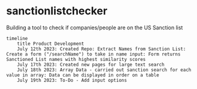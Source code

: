 # sanctionlistchecker

Building a tool to check if companies/people are on the US Sanction list


```mermaid
timeline
    title Product Development
    July 12th 2023: Created Repo: Extract Names from Sanction List: Create a form ("/searchName") to take in name input: Form returns Sanctioned List names with highest similarity scores
    July 17th 2023: Created new pages for large text search
    July 18th 2023: Array Data - carried out sanction search for each value in array: Data can be displayed in order on a table
    July 19th 2023: To-Do - Add input options
```
